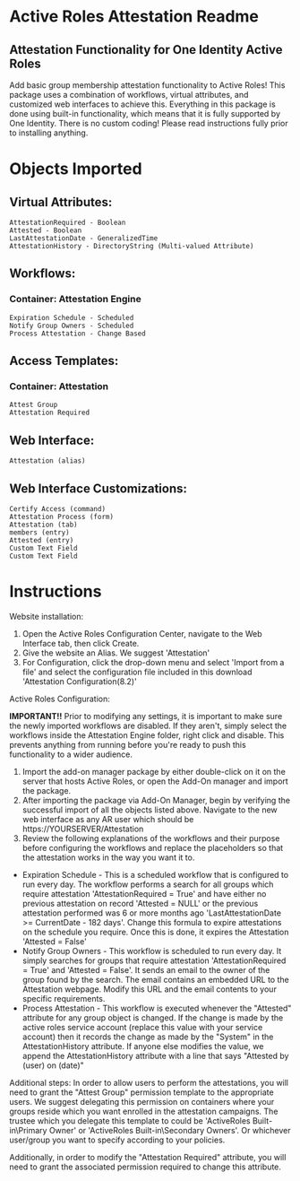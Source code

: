 # Active Roles Attestation Readme
## Attestation Functionality for One Identity Active Roles

Add basic group membership attestation functionality to Active Roles!  This package uses a combination of workflows, virtual attributes, and customized web interfaces to achieve this.  Everything in this package is done using built-in functionality, which means that it is fully supported by One Identity.  There is no custom coding!  Please read instructions fully prior to installing anything.

# Objects Imported
## Virtual Attributes:
    AttestationRequired - Boolean
    Attested - Boolean
    LastAttestationDate - GeneralizedTime
    AttestationHistory - DirectoryString (Multi-valued Attribute)

## Workflows:
###  Container: Attestation Engine
    Expiration Schedule - Scheduled
    Notify Group Owners - Scheduled
    Process Attestation - Change Based

## Access Templates:
 ### Container: Attestation
    Attest Group
    Attestation Required

## Web Interface:
    Attestation (alias)

## Web Interface Customizations:
    Certify Access (command)
    Attestation Process (form)
    Attestation (tab)
    members (entry)
    Attested (entry)
    Custom Text Field
    Custom Text Field

# Instructions

Website installation:
1.  Open the Active Roles Configuration Center, navigate to the Web Interface tab, then click Create.
2.  Give the website an Alias.  We suggest 'Attestation'
3.  For Configuration, click the drop-down menu and select 'Import from a file' and select the configuration file included in this download 'Attestation Configuration(8.2)'


Active Roles Configuration:

**IMPORTANT!!**  Prior to modifying any settings, it is important to make sure the newly imported workflows are disabled.  If they aren't, simply select the workflows inside the Attestation Engine folder, right click and disable.  This prevents anything from running before you're ready to push this functionality to a wider audience.

1. Import the add-on manager package by either double-click on it on the server that hosts Active Roles, or open the Add-On manager and import the package.
2.  After importing the package via Add-On Manager, begin by verifying the successful import of all the objects listed above.  Navigate to the new web interface as any AR user which should be https://YOURSERVER/Attestation
3.  Review the following explanations of the workflows and their purpose before configuring the workflows and replace the placeholders so that the attestation works in the way you want it to.
  -  Expiration Schedule - This is a scheduled workflow that is configured to run every day.  The workflow performs a search for all groups which require attestation 'AttestationRequired = True' and have either no previous attestation on record 'Attested = NULL' or the previous attestation performed was 6 or more months ago 'LastAttestationDate >= CurrentDate - 182 days'.  Change this formula to expire attestations on the schedule you require.  Once this is done, it expires the Attestation 'Attested = False'
  -  Notify Group Owners - This workflow is scheduled to run every day.  It simply searches for groups that require attestation 'AttestationRequired = True' and 'Attested = False'.  It sends an email to the owner of the group found by the search.  The email contains an embedded URL to the Attestation webpage.  Modify this URL and the email contents to your specific requirements.
  -  Process Attestation - This workflow is executed whenever the "Attested" attribute for any group object is changed.  If the change is made by the active roles service account (replace this value with your service account) then it records the change as made by the "System" in the AttestationHistory attribute.  If anyone else modifies the value, we append the AttestationHistory attribute with a line that says "Attested by (user) on (date)"

Additional steps:
In order to allow users to perform the attestations, you will need to grant the "Attest Group" permission template to the appropriate users.  We suggest delegating this permission on containers where your groups reside which you want enrolled in the attestation campaigns.  The trustee which you delegate this template to could be 'ActiveRoles Built-in\Primary Owner' or 'ActiveRoles Built-in\Secondary Owners'.  Or whichever user/group you want to specify according to your policies.

Additionally, in order to modify the "Attestation Required" attribute, you will need to grant the associated permission required to change this attribute.  
    
